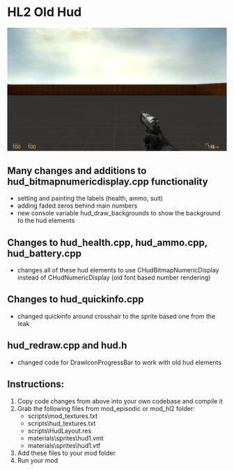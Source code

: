 # HL2 Old Hud

![screenshot](example_image.jpg)

## Many changes and additions to hud_bitmapnumericdisplay.cpp functionality
- setting and painting the labels (health, ammo, suit)
- adding faded zeros behind main numbers
- new console variable hud_draw_backgrounds to show the background to the hud elements

## Changes to hud_health.cpp, hud_ammo.cpp, hud_battery.cpp
- changes all of these hud elements to use CHudBitmapNumericDisplay instead of CHudNumericDisplay (old font based number rendering)

## Changes to hud_quickinfo.cpp
- changed quickinfo around crosshair to the sprite based one from the leak

## hud_redraw.cpp and hud.h
- changed code for DrawIconProgressBar to work with old hud elements


## Instructions:
1. Copy code changes from above into your own codebase and compile it
2. Grab the following files from mod_episodic or mod_hl2 folder:
    - scripts\mod_textures.txt
    - scripts\hud_textures.txt
    - scripts\HudLayout.res
    - materials\sprites\hud1.vmt
    - materials\sprites\hud1.vtf
3. Add these files to your mod folder
4. Run your mod 

